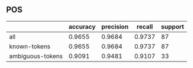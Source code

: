 
## POS

|                  | accuracy | precision | recall | support |
|------------------|----------|-----------|--------|---------|
| all              | 0.9655   | 0.9684    | 0.9737 | 87      |
| known-tokens     | 0.9655   | 0.9684    | 0.9737 | 87      |
| ambiguous-tokens | 0.9091   | 0.9481    | 0.9107 | 33      |

